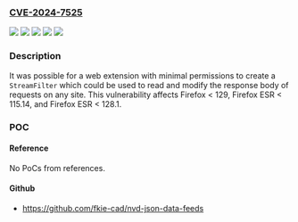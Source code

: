 ### [CVE-2024-7525](https://cve.mitre.org/cgi-bin/cvename.cgi?name=CVE-2024-7525)
![](https://img.shields.io/static/v1?label=Product&message=Firefox%20ESR&color=blue)
![](https://img.shields.io/static/v1?label=Product&message=Firefox&color=blue)
![](https://img.shields.io/static/v1?label=Version&message=unspecified%3C%20115.14%20&color=brighgreen)
![](https://img.shields.io/static/v1?label=Version&message=unspecified%3C%20129%20&color=brighgreen)
![](https://img.shields.io/static/v1?label=Vulnerability&message=Missing%20permission%20check%20when%20creating%20a%20StreamFilter&color=brighgreen)

### Description

It was possible for a web extension with minimal permissions to create a `StreamFilter` which could be used to read and modify the response body of requests on any site. This vulnerability affects Firefox < 129, Firefox ESR < 115.14, and Firefox ESR < 128.1.

### POC

#### Reference
No PoCs from references.

#### Github
- https://github.com/fkie-cad/nvd-json-data-feeds

